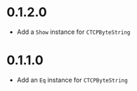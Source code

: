 # 0.1.2.0

  - Add a `Show` instance for `CTCPByteString`

# 0.1.1.0

  - Add an `Eq` instance for `CTCPByteString`
